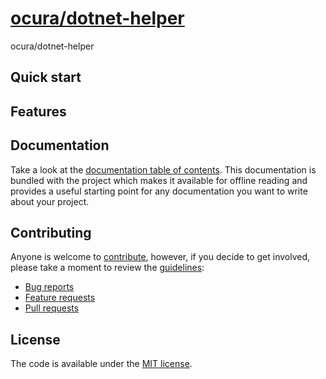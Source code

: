 ﻿# [ocura/dotnet-helper](#)

ocura/dotnet-helper

## Quick start

## Features

## Documentation

Take a look at the [documentation table of contents](docs/).
This documentation is bundled with the project which makes it 
available for offline reading and provides a useful starting point for
any documentation you want to write about your project.

## Contributing

Anyone is welcome to [contribute](CONTRIBUTING.md),
however, if you decide to get involved, please take a moment to review
the [guidelines](CONTRIBUTING.md):

* [Bug reports](CONTRIBUTING.md#bugs)
* [Feature requests](CONTRIBUTING.md#features)
* [Pull requests](CONTRIBUTING.md#pull-requests)


## License

The code is available under the [MIT license](LICENSE.txt).